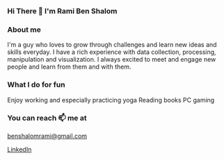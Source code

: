 ### Hi There 👋 I'm Rami Ben Shalom

### About me
I'm a guy who loves to grow through challenges and learn new ideas and skills everyday. I have a rich experience with data collection, processing, manipulation and visualization.
I always excited to meet and engage new people and learn from them and with them.

### What I do for fun
Enjoy working and especially practicing yoga
Reading books
PC gaming

### You can reach 📫 me at
benshalomrami@gmail.com

[LinkedIn](www.linkedin.com/in/rami-ben-shalom-865886202)
